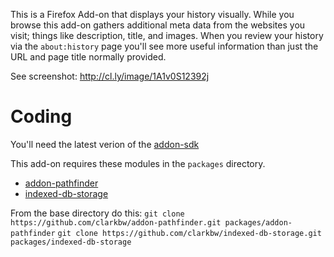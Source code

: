 This is a Firefox Add-on that displays your history visually.  While you browse this add-on gathers additional meta data from the websites you visit; things like description, title, and images.  When you review your history via the `about:history` page you'll see more useful information than just the URL and page title normally provided.

See screenshot: http://cl.ly/image/1A1v0S12392j

Coding
=====

You'll need the latest verion of the [addon-sdk](https://github.com/mozilla/addon-sdk/)

This add-on requires these modules in the `packages` directory.  
 - [addon-pathfinder](https://github.com/erikvold/addon-pathfinder)
 - [indexed-db-storage](https://github.com/clarkbw/indexed-db-storage)

From the base directory do this:
`git clone https://github.com/clarkbw/addon-pathfinder.git packages/addon-pathfinder`
`git clone https://github.com/clarkbw/indexed-db-storage.git packages/indexed-db-storage`
